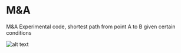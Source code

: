# M&A
M&A Experimental code, shortest path from point A to B given certain conditions


![alt text](https://github.com/progami/M-A/blob/main/Basic.png?raw=true)
